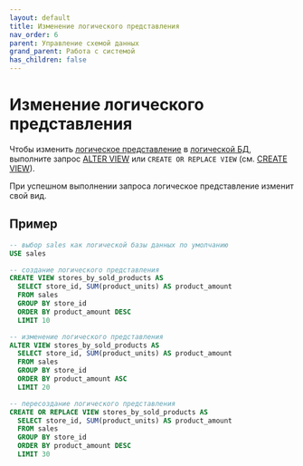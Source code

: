 ```yaml
---
layout: default
title: Изменение логического представления
nav_order: 6
parent: Управление схемой данных
grand_parent: Работа с системой
has_children: false
---
```


# Изменение логического представления

Чтобы изменить [логическое представление](../../../Обзор_понятий_компонентов_и_связей/Основные_понятия/Логическое_представление/Логическое_представление.md) 
в [логической БД](../../../Обзор_понятий_компонентов_и_связей/Основные_понятия/Логическая_база_данных/Логическая_база_данных.md), 
выполните запрос [ALTER VIEW](../../../Справочная_информация/Запросы_SQLplus/ALTER_VIEW/ALTER_VIEW.md) 
или `CREATE OR REPLACE VIEW` (см. [CREATE VIEW](../../../Справочная_информация/Запросы_SQLplus/CREATE_VIEW/CREATE_VIEW.md)).

При успешном выполнении запроса логическое представление изменит свой вид.

## Пример

```sql
-- выбор sales как логической базы данных по умолчанию
USE sales

-- создание логического представления
CREATE VIEW stores_by_sold_products AS
  SELECT store_id, SUM(product_units) AS product_amount
  FROM sales
  GROUP BY store_id
  ORDER BY product_amount DESC
  LIMIT 10

-- изменение логического представления
ALTER VIEW stores_by_sold_products AS
  SELECT store_id, SUM(product_units) AS product_amount
  FROM sales
  GROUP BY store_id
  ORDER BY product_amount ASC
  LIMIT 20

-- пересоздание логического представления
CREATE OR REPLACE VIEW stores_by_sold_products AS
  SELECT store_id, SUM(product_units) AS product_amount
  FROM sales
  GROUP BY store_id
  ORDER BY product_amount DESC
  LIMIT 30
```